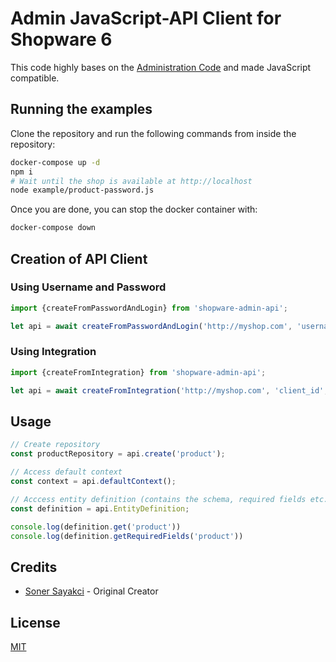 # Admin JavaScript-API Client for Shopware 6

This code highly bases on the [Administration Code](https://github.com/shopware/platform/tree/745f1f7aaa5c47d123e04b5b5b93b81161eae19a/src/Administration/Resources/app/administration/src/core/data-new) and made JavaScript compatible.

## Running the examples

Clone the repository and run the following commands from inside the repository:

```bash
docker-compose up -d
npm i
# Wait until the shop is available at http://localhost
node example/product-password.js
```

Once you are done, you can stop the docker container with:

```bash
docker-compose down
```

## Creation of API Client

### Using Username and Password

```js
import {createFromPasswordAndLogin} from 'shopware-admin-api';

let api = await createFromPasswordAndLogin('http://myshop.com', 'username', 'password', 1);
```

### Using Integration

```js
import {createFromIntegration} from 'shopware-admin-api';

let api = await createFromIntegration('http://myshop.com', 'client_id', 'client_secret', 1);
```


## Usage

```js
// Create repository
const productRepository = api.create('product');

// Access default context
const context = api.defaultContext();

// Acccess entity definition (contains the schema, required fields etc.)
const definition = api.EntityDefinition;

console.log(definition.get('product'))
console.log(definition.getRequiredFields('product'))
```

## Credits

- [Soner Sayakci](https://github.com/shyim) - Original Creator

## License

[MIT](LICENSE.md)
